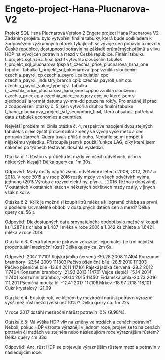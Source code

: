 # Engeto-project-Hana-Plucnarova-V2
Projekt SQL Hana Plucnarová Version 2
Engeto project Hana Plucnarova V2
Zadáním projektu bylo vytvoření finální tabulky, která bude podkladem k zodpovězení výzkumných otázek týkajících se vývoje cen potravin a mezd v České republice, dostupnosti potravin na základě průměrných příjmů a vlivu HDP na vývoj cen potravin a mezd v České republice.
Finální tabulku t_projekt_sql_hana_final tpshf  vytvořila sloučením tabulek t_projekt_sql_plucnarova tpsp a t_czechia_price_plucnarova_hana_one tcppho.
Tabulka t_projekt_sql_plucnarova tpsp vznikla sloučením czechia_payroll cp czechia_payroll_calculation cpc czechia_payroll_industry_branch cpib czechia_payroll_unit cpu czechia_payroll_value_type cpv.
Tabulka t_czechia_price_plucnarova_hana_one tcppho vznikla sloučením czechia_price cp                   a czechia_price_category cpc, ve které jsem si zjednodušila formát datumu yy-mm-dd pouze              na rok/y.
Pro snadnější práci a zodpovězení otázky č. 5 jsem vytvořila druhou finální tabulku t_hana_plucnarova_project_sql_secondary_final, která obsahuje potřebná data z tabulek economies a countries.

Největší problém mi činila otázka č. 4, respektive napojení dvou stejných tabulek s cílem zjistit procentuální změny ve vývoji výše mezd a cen potravin zároveň. Query trvala příliš dlouho. Nedařilo se mi dospět k nějakému výsledku.
Přistoupila jsem k použití funkce LAG, díky které jsem nakonec po týdnech testování dosáhla výsledku.

Otázka č. 1: Rostou v průběhu let mzdy ve všech odvětvích, nebo v některých klesají? Délka query ca. 1m 30s.

Odpověď: Mzdy rostly napříč všemi odvětvími v letech 2008, 2012, 2017 a 2018.
V roce 2015 a v roce 2016 rostly mzdy ve všech odvětvích vyjma jednoho (2015 Výroba a rozvod elektřiny, plynu…, 2016 Těžba a dobývání).
V ostatních V ostatních letech v některých odvětvích mzdy rostly, v jiných však nikoliv.


Otázka č.2: Kolik je možné si koupit litrů mléka a kilogramů chleba za první a poslední srovnatelné období v dostupných datech cen a mezd? Délka query ca. 56 s.

Odpověď: Dle dostupných dat a srovnatelného období bylo možné si koupit  ks 1.287 ks chleba           a 1.437 l mléka v roce 2006 a 1.342 ks chleba a 1.642 l mléka v roce 2018.


Otázka č.3: Která kategorie potravin zdražuje nejpomaleji (je u ní nejnižší procentuální meziroční růst)? Délka query ca. 2m 6s.

Odpověď:
2007	117101		Rajská jablka červená	-30.28
2008	117404		Konzumní brambory	-23.54
2009	111303		Pečivo pšeničné bílé	-28.5
2010	111303		Pečivo pšeničné bílé	-13.64
2011	117101		Rajská jablka červená	-28.2
2012	117404		Konzumní brambory	-21.93
2013	114701		Vejce slepičí		-15.14
2014	117401		Konzumní brambory	-20.14
2015	114501		Eidamská cihla		-20.73
2016	111,201	Pšeničná mouka hl. 	-12.41
2017	117,106	Mrkev			-18.97
2018	118,101	Cukr krystalový 		-21.09


Otázka č.4: Existuje rok, ve kterém by meziroční nárůst potravin výrazně vyšší než růst mezd (větší než 10%)? Délka query ca. 1m 22s.

V roce 2017 dosáhl meziroční nárůst potravin 10% (9.98%).	


Otázka č.5: Má výška HDP vliv na změny ve mzdách a cenách potravin? Neboli, pokud HDP vzroste výrazněji v jednom roce, projeví se to na cenách potravin či mzdách ve stejném nebo následujícím roce výraznějším růstem? Délka query 4m 33s.	
	
Odpověď: Ano, růst HDP se projevuje výraznějším růstem mezd a potravin v následujícím roce. 


	




